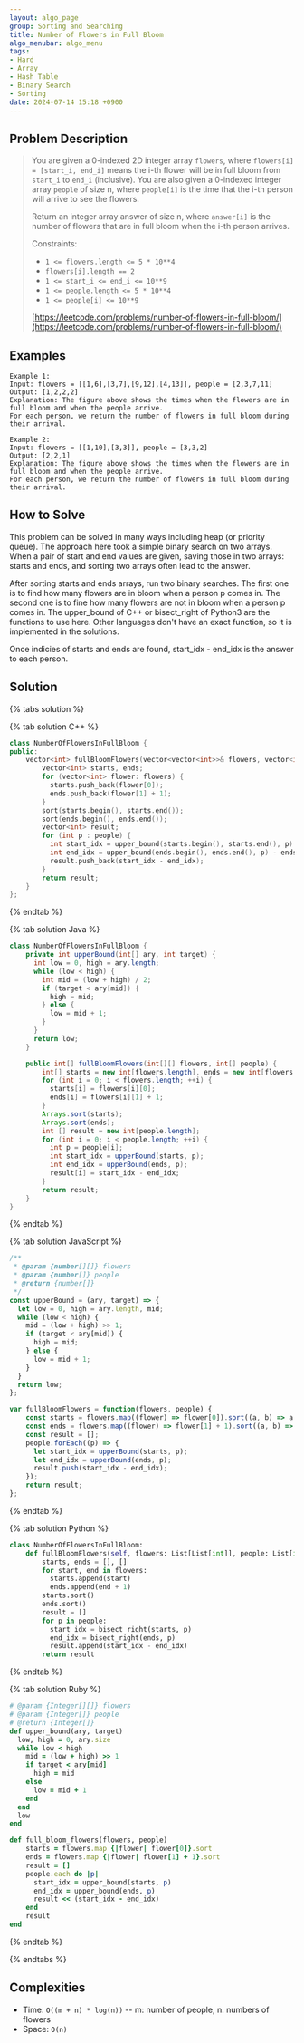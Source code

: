 ```yaml
---
layout: algo_page
group: Sorting and Searching
title: Number of Flowers in Full Bloom
algo_menubar: algo_menu
tags:
- Hard
- Array
- Hash Table
- Binary Search
- Sorting
date: 2024-07-14 15:18 +0900
---
```

## Problem Description
> You are given a 0-indexed 2D integer array `flowers`, where `flowers[i] = [start_i, end_i]` means the i-th flower
> will be in full bloom from `start_i` to `end_i` (inclusive). You are also given a 0-indexed integer array `people`
> of size n, where `people[i]` is the time that the i-th person will arrive to see the flowers.
>
> Return an integer array answer of size n, where `answer[i]` is the number of flowers that are in full bloom when
> the i-th person arrives.
>
> Constraints:
> - `1 <= flowers.length <= 5 * 10**4`
> - `flowers[i].length == 2`
> - `1 <= start_i <= end_i <= 10**9`
> - `1 <= people.length <= 5 * 10**4`
> - `1 <= people[i] <= 10**9`
> 
> [https://leetcode.com/problems/number-of-flowers-in-full-bloom/](https://leetcode.com/problems/number-of-flowers-in-full-bloom/)

## Examples
```
Example 1:
Input: flowers = [[1,6],[3,7],[9,12],[4,13]], people = [2,3,7,11]
Output: [1,2,2,2]
Explanation: The figure above shows the times when the flowers are in full bloom and when the people arrive.
For each person, we return the number of flowers in full bloom during their arrival.
```

```
Example 2:
Input: flowers = [[1,10],[3,3]], people = [3,3,2]
Output: [2,2,1]
Explanation: The figure above shows the times when the flowers are in full bloom and when the people arrive.
For each person, we return the number of flowers in full bloom during their arrival.
```

## How to Solve

This problem can be solved in many ways including heap (or priority queue).
The approach here took a simple binary search on two arrays.
When a pair of start and end values are given, saving those in two arrays: starts and ends, and sorting two arrays
often lead to the answer.

After sorting starts and ends arrays, run two binary searches.
The first one is to find how many flowers are in bloom when a person p comes in.
The second one is to fine how many flowers are not in bloom when a person p comes in.
The upper_bound of C++ or bisect_right of Python3 are the functions to use here.
Other languages don't have an exact function, so it is implemented in the solutions.

Once indicies of starts and ends are found, start_idx - end_idx is the answer to each person.

## Solution

{% tabs solution %}

{% tab solution C++ %}
```cpp
class NumberOfFlowersInFullBloom {
public:
    vector<int> fullBloomFlowers(vector<vector<int>>& flowers, vector<int>& people) {
        vector<int> starts, ends;
        for (vector<int> flower: flowers) {
          starts.push_back(flower[0]);
          ends.push_back(flower[1] + 1);
        }
        sort(starts.begin(), starts.end());
        sort(ends.begin(), ends.end());
        vector<int> result;
        for (int p : people) {
          int start_idx = upper_bound(starts.begin(), starts.end(), p) - starts.begin();
          int end_idx = upper_bound(ends.begin(), ends.end(), p) - ends.begin();
          result.push_back(start_idx - end_idx);
        }
        return result;
    }
};
```
{% endtab %}

{% tab solution Java %}
```java
class NumberOfFlowersInFullBloom {
    private int upperBound(int[] ary, int target) {
      int low = 0, high = ary.length;
      while (low < high) {
        int mid = (low + high) / 2;
        if (target < ary[mid]) {
          high = mid;
        } else {
          low = mid + 1;
        }
      }
      return low;
    }

    public int[] fullBloomFlowers(int[][] flowers, int[] people) {
        int[] starts = new int[flowers.length], ends = new int[flowers.length];
        for (int i = 0; i < flowers.length; ++i) {
          starts[i] = flowers[i][0];
          ends[i] = flowers[i][1] + 1;
        }
        Arrays.sort(starts);
        Arrays.sort(ends);
        int [] result = new int[people.length];
        for (int i = 0; i < people.length; ++i) {
          int p = people[i];
          int start_idx = upperBound(starts, p);
          int end_idx = upperBound(ends, p);
          result[i] = start_idx - end_idx;
        }
        return result;
    }
}
```
{% endtab %}

{% tab solution JavaScript %}
```js
/**
 * @param {number[][]} flowers
 * @param {number[]} people
 * @return {number[]}
 */
const upperBound = (ary, target) => {
  let low = 0, high = ary.length, mid;
  while (low < high) {
    mid = (low + high) >> 1;
    if (target < ary[mid]) {
      high = mid;
    } else {
      low = mid + 1;
    }
  }
  return low;
};

var fullBloomFlowers = function(flowers, people) {
    const starts = flowers.map((flower) => flower[0]).sort((a, b) => a - b);
    const ends = flowers.map((flower) => flower[1] + 1).sort((a, b) => a - b);
    const result = [];
    people.forEach((p) => {
      let start_idx = upperBound(starts, p);
      let end_idx = upperBound(ends, p);
      result.push(start_idx - end_idx);
    });
    return result;
};
```
{% endtab %}

{% tab solution Python %}
```python
class NumberOfFlowersInFullBloom:
    def fullBloomFlowers(self, flowers: List[List[int]], people: List[int]) -> List[int]:
        starts, ends = [], []
        for start, end in flowers:
          starts.append(start)
          ends.append(end + 1)
        starts.sort()
        ends.sort()
        result = []
        for p in people:
          start_idx = bisect_right(starts, p)
          end_idx = bisect_right(ends, p)
          result.append(start_idx - end_idx)
        return result
```
{% endtab %}

{% tab solution Ruby %}
```ruby
# @param {Integer[][]} flowers
# @param {Integer[]} people
# @return {Integer[]}
def upper_bound(ary, target)
  low, high = 0, ary.size
  while low < high
    mid = (low + high) >> 1
    if target < ary[mid]
      high = mid
    else
      low = mid + 1
    end
  end
  low
end

def full_bloom_flowers(flowers, people)
    starts = flowers.map {|flower| flower[0]}.sort
    ends = flowers.map {|flower| flower[1] + 1}.sort
    result = []
    people.each do |p|
      start_idx = upper_bound(starts, p)
      end_idx = upper_bound(ends, p)
      result << (start_idx - end_idx)
    end
    result
end
```
{% endtab %}

{% endtabs %}



## Complexities
- Time: `O((m + n) * log(n))` -- m: number of people, n: numbers of flowers
- Space: `O(n)`
